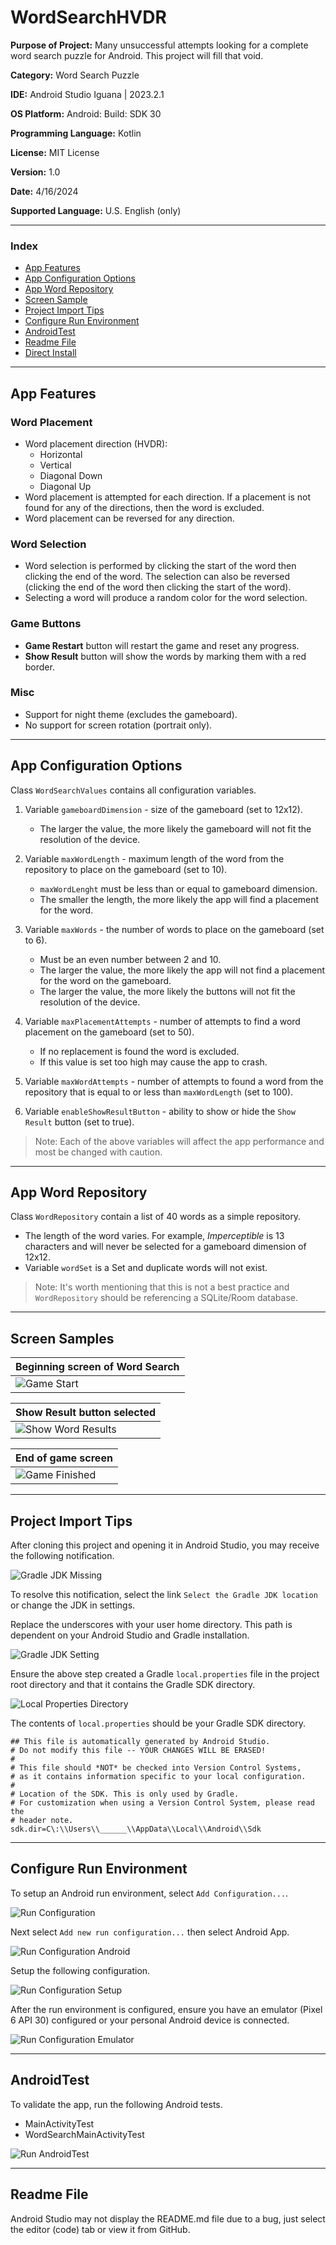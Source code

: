 # WordSearchHVDR


__Purpose of Project:__ Many unsuccessful attempts looking for a complete word search puzzle for Android. This project will fill that void.

__Category:__ Word Search Puzzle

__IDE:__ Android Studio Iguana | 2023.2.1

__OS Platform:__ Android: Build: SDK 30

__Programming Language:__ Kotlin

__License:__ MIT License

__Version:__ 1.0

__Date:__ 4/16/2024

__Supported Language:__ U.S. English (only)


---

### Index

* [App Features](#app-features)
* [App Configuration Options](#app-configuration-options)
* [App Word Repository](#app-word-repository)
* [Screen Sample](#screen-samples)
* [Project Import Tips](#project-import-tips)
* [Configure Run Environment](#configure-run-environment)
* [AndroidTest](#androidtest)
* [Readme File](#readme-file)
* [Direct Install](#dirct-install)

---

## App Features

### Word Placement
* Word placement direction (HVDR):
	* Horizontal
	* Vertical
	* Diagonal Down
	* Diagonal Up
* Word placement is attempted for each direction. If a placement is not found for any of the directions, then the word is excluded.
* Word placement can be reversed for any direction.


### Word Selection
* Word selection is performed by clicking the start of the word then clicking the end of the word. The selection can also be reversed (clicking the end of the word then clicking the start of the word).
* Selecting a word will produce a random color for the word selection.

### Game Buttons
* __Game Restart__ button will restart the game and reset any progress.
* __Show Result__ button will show the words by marking them with a red border.

### Misc
* Support for night theme (excludes the gameboard).
* No support for screen rotation (portrait only).

---

## App Configuration Options

Class `WordSearchValues` contains all configuration variables.
1. Variable `gameboardDimension` - size of the gameboard (set to 12x12).
	* The larger the value, the more likely the gameboard will not fit the resolution of the device.

2. Variable `maxWordLength` - maximum length of the word from the repository to place on the gameboard (set to 10).
	* `maxWordLenght` must be less than or equal to gameboard dimension.
	* The smaller the length, the more likely the app will find a placement for the word.

3. Variable `maxWords` - the number of words to place on the gameboard (set to 6).
	* Must be an even number between 2 and 10.
	* The larger the value, the more likely the app will not find a placement for the word on the gameboard.
	* The larger the value, the more likely the buttons will not fit the resolution of the device.

4. Variable `maxPlacementAttempts` - number of attempts to find a word placement on the gameboard (set to 50).
	* If no replacement is found the word is excluded.
	* If this value is set too high may cause the app to crash.

5. Variable `maxWordAttempts` - number of attempts to found a word from the repository that is equal to or less than `maxWordLength` (set to 100).

6. Variable `enableShowResultButton` - ability to show or hide the `Show Result` button (set to true).

> Note: Each of the above variables will affect the app performance and most be changed with caution.

---

## App Word Repository

Class `WordRepository` contain a list of 40 words as a simple repository.
* The length of the word varies. For example, *Imperceptible* is 13 characters and will never be selected for a gameboard dimension of 12x12.
* Variable `wordSet` is a Set and duplicate words will not exist.

> Note: It's worth mentioning that this is not a best practice and `WordRepository` should be referencing a SQLite/Room database.

---

## Screen Samples

| Beginning screen of Word Search   |
|-----------------------------------|
| ![Game Start](./images/start.png)  |

| Show Result button selected            |
|--------------------------------------------|
| ![Show Word Results](./images/results.png)  |


| End of game screen            |
|--------------------------------------------|
| ![Game Finished](./images/finish.png)  |

---

## Project Import Tips

After cloning this project and opening it in Android Studio, you may receive the following notification.

![Gradle JDK Missing](./images/Gradle-JDK-Missing.png)

To resolve this notification, select the link `Select the Gradle JDK location` or change the JDK in settings.

Replace the underscores with your user home directory. This path is dependent on your Android Studio and Gradle installation.

![Gradle JDK Setting](./images/Gradle-JDK-Setting.png)

Ensure the above step created a Gradle `local.properties` file in the project root directory and that it contains the Gradle SDK directory.

![Local Properties Directory](./images/Local-Properties-Directory.png)

The contents of `local.properties` should be your Gradle SDK directory.

```
## This file is automatically generated by Android Studio.
# Do not modify this file -- YOUR CHANGES WILL BE ERASED!
#
# This file should *NOT* be checked into Version Control Systems,
# as it contains information specific to your local configuration.
#
# Location of the SDK. This is only used by Gradle.
# For customization when using a Version Control System, please read the
# header note.
sdk.dir=C\:\\Users\\______\\AppData\\Local\\Android\\Sdk
```

---

## Configure Run Environment

To setup an Android run environment, select `Add Configuration...`.

![Run Configuration](./images/Run-Configuration.png)

Next select `Add new run configuration...` then select Android App.

![Run Configuration Android](./images/Run-Configuration-Android.png)

Setup the following configuration.

![Run Configuration Setup](./images/Run-Configuration-Setup.png)

After the run environment is configured, ensure you have an emulator (Pixel 6 API 30) configured or your personal Android device is connected.

![Run Configuration Emulator](./images/Run-Configuration-Emulator.png)

---

## AndroidTest

To validate the app, run the following Android tests.

* MainActivityTest
* WordSearchMainActivityTest

![Run AndroidTest](./images/WordSearchHVDR.gif)

---

## Readme File

Android Studio may not display the README.md file due to a bug, just select the editor (code) tab or view it from GitHub.
